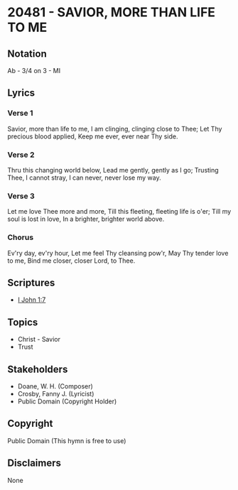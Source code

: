 # 20481 - SAVIOR, MORE THAN LIFE TO ME

## Notation

Ab - 3/4 on 3 - MI

## Lyrics

### Verse 1

Savior, more than life to me, I am clinging, clinging close to Thee; Let Thy precious blood applied, Keep me ever, ever near Thy side.

### Verse 2

Thru this changing world below, Lead me gently, gently as I go; Trusting Thee, I cannot stray, I can never, never lose my way.

### Verse 3

Let me love Thee more and more, Till this fleeting, fleeting life is o'er; Till my soul is lost in love, In a brighter, brighter world above.

### Chorus

Ev'ry day,  ev'ry hour, Let me feel Thy cleansing pow'r, May Thy tender love to me, Bind me closer, closer Lord, to Thee.


## Scriptures

- [I John 1:7](https://www.biblegateway.com/passage/?search=I%20John%201%3A7)

## Topics

- Christ - Savior
- Trust

## Stakeholders

- Doane, W. H. (Composer)
- Crosby, Fanny J. (Lyricist)
- Public Domain (Copyright Holder)

## Copyright

Public Domain
(This hymn is free to use)

## Disclaimers

None

